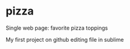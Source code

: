# pizza
Single web page: favorite pizza toppings 

My first project on github
editing file in sublime
